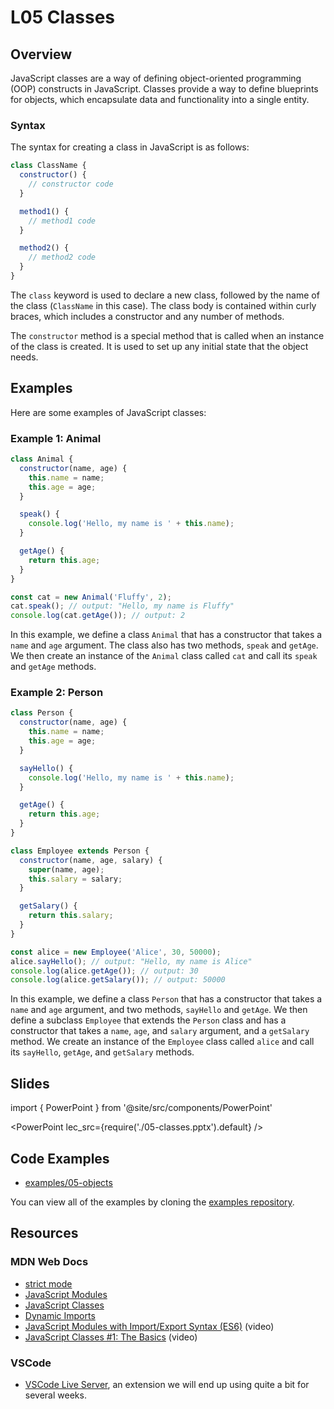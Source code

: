 # L05 Classes

## Overview

JavaScript classes are a way of defining object-oriented programming (OOP) constructs in JavaScript. Classes provide a way to define blueprints for objects, which encapsulate data and functionality into a single entity.

### Syntax

The syntax for creating a class in JavaScript is as follows:

```javascript
class ClassName {
  constructor() {
    // constructor code
  }

  method1() {
    // method1 code
  }

  method2() {
    // method2 code
  }
}
```

The `class` keyword is used to declare a new class, followed by the name of the class (`ClassName` in this case). The class body is contained within curly braces, which includes a constructor and any number of methods.

The `constructor` method is a special method that is called when an instance of the class is created. It is used to set up any initial state that the object needs.

## Examples

Here are some examples of JavaScript classes:

### Example 1: Animal

```javascript
class Animal {
  constructor(name, age) {
    this.name = name;
    this.age = age;
  }

  speak() {
    console.log('Hello, my name is ' + this.name);
  }

  getAge() {
    return this.age;
  }
}

const cat = new Animal('Fluffy', 2);
cat.speak(); // output: "Hello, my name is Fluffy"
console.log(cat.getAge()); // output: 2
```

In this example, we define a class `Animal` that has a constructor that takes a `name` and `age` argument. The class also has two methods, `speak` and `getAge`. We then create an instance of the `Animal` class called `cat` and call its `speak` and `getAge` methods.

### Example 2: Person

```javascript
class Person {
  constructor(name, age) {
    this.name = name;
    this.age = age;
  }

  sayHello() {
    console.log('Hello, my name is ' + this.name);
  }

  getAge() {
    return this.age;
  }
}

class Employee extends Person {
  constructor(name, age, salary) {
    super(name, age);
    this.salary = salary;
  }

  getSalary() {
    return this.salary;
  }
}

const alice = new Employee('Alice', 30, 50000);
alice.sayHello(); // output: "Hello, my name is Alice"
console.log(alice.getAge()); // output: 30
console.log(alice.getSalary()); // output: 50000
```

In this example, we define a class `Person` that has a constructor that takes a `name` and `age` argument, and two methods, `sayHello` and `getAge`. We then define a subclass `Employee` that extends the `Person` class and has a constructor that takes a `name`, `age`, and `salary` argument, and a `getSalary` method. We create an instance of the `Employee` class called `alice` and call its `sayHello`, `getAge`, and `getSalary` methods.

## Slides

import { PowerPoint } from '@site/src/components/PowerPoint'

<PowerPoint lec_src={require('./05-classes.pptx').default} />

## Code Examples

- [examples/05-objects](https://github.com/umass-cs-326/examples/tree/main/05-objects)

You can view all of the examples by cloning the [examples repository](https://github.com/umass-cs-326/examples).

## Resources

### MDN Web Docs

- [strict mode](https://developer.mozilla.org/en-US/docs/Web/JavaScript/Reference/Strict_mode)
- [JavaScript Modules](https://developer.mozilla.org/en-US/docs/Web/JavaScript/Guide/Modules)
- [JavaScript Classes](https://developer.mozilla.org/en-US/docs/Web/JavaScript/Reference/Classes)
- [Dynamic Imports](https://javascript.info/modules-dynamic-imports)
- [JavaScript Modules with Import/Export Syntax (ES6)](https://youtu.be/s9kNndJLOjg) (video)
- [JavaScript Classes #1: The Basics](https://youtu.be/wik23D_gyCo) (video)

### VSCode

- [VSCode Live Server](https://marketplace.visualstudio.com/items?itemName=ritwickdey.LiveServer), an extension we will end up using quite a bit for several weeks.

